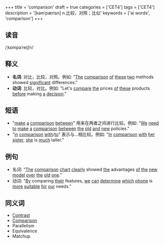 +++
title = 'comparison'
draft = true
categories = ['CET4']
tags = ['CET4']
description = '[kəmˈpærisn] n.比较，对照；比似'
keywords = ['ai words', 'comparison']
+++

## 读音
/ˌkɒmpəˈreɪʃn/

## 释义
- **名词**: 对比，比较，对照。例如: "[The](/post/the/) [comparison](/post/comparison/) [of](/post/of/) [these](/post/these/) [two](/post/two/) methods showed [significant](/post/significant/) differences."
- **动词**: 比较，对比。例如: "Let's [compare](/post/compare/) [the](/post/the/) prices [of](/post/of/) [these](/post/these/) products [before](/post/before/) making [a](/post/a/) [decision](/post/decision/)."

## 短语
- "[make](/post/make/) [a](/post/a/) [comparison](/post/comparison/) [between](/post/between/)" 用来在两者之间进行比较。例如: "[We](/post/we/) [need](/post/need/) [to](/post/to/) [make](/post/make/) [a](/post/a/) [comparison](/post/comparison/) [between](/post/between/) [the](/post/the/) [old](/post/old/) [and](/post/and/) [new](/post/new/) policies."
- "[in](/post/in/) [comparison](/post/comparison/) [with](/post/with/)/[to](/post/to/)" 表示与...相比较。例如: "[In](/post/in/) [comparison](/post/comparison/) [with](/post/with/) [her](/post/her/) [sister](/post/sister/), [she](/post/she/) is [much](/post/much/) taller."

## 例句
- 名词: "[The](/post/the/) [comparison](/post/comparison/) [chart](/post/chart/) [clearly](/post/clearly/) showed [the](/post/the/) advantages [of](/post/of/) [the](/post/the/) [new](/post/new/) [model](/post/model/) [over](/post/over/) [the](/post/the/) [old](/post/old/) [one](/post/one/)."
- 动词: "[By](/post/by/) comparing [their](/post/their/) features, [we](/post/we/) [can](/post/can/) [determine](/post/determine/) [which](/post/which/) [phone](/post/phone/) is [more](/post/more/) [suitable](/post/suitable/) [for](/post/for/) [our](/post/our/) needs."

## 同义词
- [Contrast](/post/contrast/)
- [Comparison](/post/comparison/)
- Parallelism
- Equivalence
- Matchup
